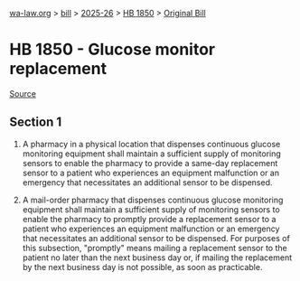 [wa-law.org](/) > [bill](/bill/) > [2025-26](/bill/2025-26/) > [HB 1850](/bill/2025-26/hb/1850/) > [Original Bill](/bill/2025-26/hb/1850/1/)

# HB 1850 - Glucose monitor replacement

[Source](http://lawfilesext.leg.wa.gov/biennium/2025-26/Pdf/Bills/House%20Bills/1850.pdf)

## Section 1
1. A pharmacy in a physical location that dispenses continuous glucose monitoring equipment shall maintain a sufficient supply of monitoring sensors to enable the pharmacy to provide a same-day replacement sensor to a patient who experiences an equipment malfunction or an emergency that necessitates an additional sensor to be dispensed.

2. A mail-order pharmacy that dispenses continuous glucose monitoring equipment shall maintain a sufficient supply of monitoring sensors to enable the pharmacy to promptly provide a replacement sensor to a patient who experiences an equipment malfunction or an emergency that necessitates an additional sensor to be dispensed. For purposes of this subsection, "promptly" means mailing a replacement sensor to the patient no later than the next business day or, if mailing the replacement by the next business day is not possible, as soon as practicable.
